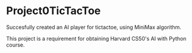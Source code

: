 # Project0TicTacToe
Succesfully created an AI player for tictactoe, using MiniMax algorithm.

This project is a requirement for obtaining Harvard CS50's AI with Python course.
